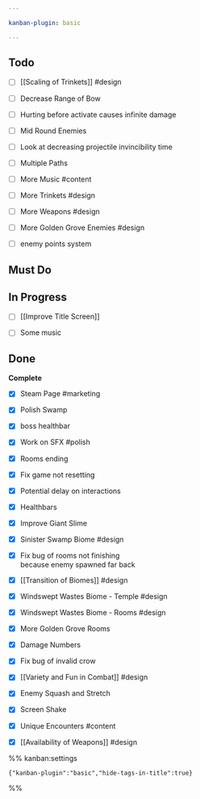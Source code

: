 ```yaml
---

kanban-plugin: basic

---
```


## Todo

- [ ] [[Scaling of Trinkets]] #design
- [ ] Decrease Range of Bow
- [ ] Hurting before activate causes infinite damage
- [ ] Mid Round Enemies
- [ ] Look at decreasing projectile invincibility time
- [ ] Multiple Paths
- [ ] More Music #content
- [ ] More Trinkets #design
- [ ] More Weapons #design
- [ ] More Golden Grove Enemies #design
- [ ] enemy points system


## Must Do



## In Progress

- [ ] [[Improve Title Screen]]
- [ ] Some music


## Done

**Complete**
- [x] Steam Page #marketing
- [x] Polish Swamp
- [x] boss healthbar
- [x] Work on SFX #polish
- [x] Rooms ending
- [x] Fix game not resetting
- [x] Potential delay on interactions
- [x] Healthbars
- [x] Improve Giant Slime
- [x] Sinister Swamp Biome #design
- [x] Fix bug of rooms not finishing<br>because enemy spawned far back
- [x] [[Transition of Biomes]] #design
- [x] Windswept Wastes Biome - Temple #design
- [x] Windswept Wastes Biome - Rooms #design
- [x] More Golden Grove Rooms
- [x] Damage Numbers
- [x] Fix bug of invalid crow
- [x] [[Variety and Fun in Combat]] #design
- [x] Enemy Squash and Stretch
- [x] Screen Shake
- [x] Unique Encounters #content
- [x] [[Availability of Weapons]] #design




%% kanban:settings
```
{"kanban-plugin":"basic","hide-tags-in-title":true}
```
%%